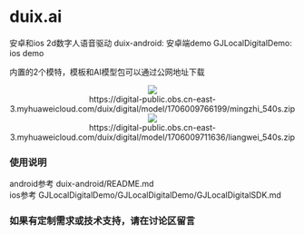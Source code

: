 # duix.ai
安卓和ios 2d数字人语音驱动
duix-android: 安卓端demo
GJLocalDigitalDemo: ios demo

内置的2个模特，模板和AI模型包可以通过公网地址下载

<p align="center">
  <img src="res/明智.png"/> <br> https://digital-public.obs.cn-east-3.myhuaweicloud.com/duix/digital/model/1706009766199/mingzhi_540s.zip <br>
  <img src="res/梁维.png"/><br> https://digital-public.obs.cn-east-3.myhuaweicloud.com/duix/digital/model/1706009711636/liangwei_540s.zip <br>
</p>


### 使用说明 
android参考 duix-android/README.md <br>
ios参考 GJLocalDigitalDemo/GJLocalDigitalDemo/GJLocalDigitalSDK.md

### 如果有定制需求或技术支持，请在讨论区留言
